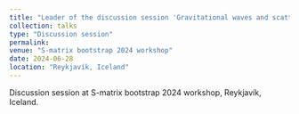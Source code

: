 ```yaml
---
title: "Leader of the discussion session 'Gravitational waves and scattering amplitudes'"
collection: talks
type: "Discussion session"
permalink: 
venue: "S-matrix bootstrap 2024 workshop"
date: 2024-06-28
location: "Reykjavík, Iceland"
---
```

Discussion session at S-matrix bootstrap 2024 workshop, Reykjavík, Iceland.
